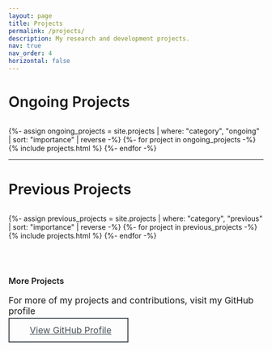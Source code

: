 ```yaml
---
layout: page
title: Projects
permalink: /projects/
description: My research and development projects.
nav: true
nav_order: 4
horizontal: false
---
```


<!-- Ongoing Projects Section -->
<div class="projects-section mb-4">
  <h2 class="category mb-4">
    <i class="fas fa-rocket text-warning"></i> Ongoing Projects
  </h2>
  <div class="projects">
    <div class="grid">
      {%- assign ongoing_projects = site.projects | where: "category", "ongoing" | sort: "importance" | reverse -%}
      {%- for project in ongoing_projects -%}
        {% include projects.html %}
      {%- endfor -%}
    </div>
  </div>
</div>

<hr class="my-4">

<!-- Previous Projects Section -->
<div class="projects-section">
  <h2 class="category mb-4">
    <i class="fas fa-archive text-secondary"></i> Previous Projects
  </h2>
  <div class="projects">
    <div class="grid">
      {%- assign previous_projects = site.projects | where: "category", "previous" | sort: "importance" | reverse -%}
      {%- for project in previous_projects -%}
        {% include projects.html %}
      {%- endfor -%}
    </div>
  </div>
</div>

<!-- GitHub Section -->
<div class="github-section text-center my-5">
  <h3 class="mb-3">More Projects</h3>
  <p class="lead mb-4">For more of my projects and contributions, visit my GitHub profile</p>
  <a href="https://github.com/ShakilMahmudShuvo" class="btn btn-outline-dark btn-lg" target="_blank">
    <i class="fab fa-github"></i> View GitHub Profile
  </a>
</div>

<style>
.projects-section h2.category {
  font-size: 1.8rem;
  font-weight: 600;
  color: var(--global-text-color);
  border-bottom: 2px solid var(--global-divider-color);
  padding-bottom: 0.5rem;
}

.github-section {
  padding: 3rem 0;
}

.github-section h3 {
  color: var(--global-text-color);
  font-weight: 600;
}

.github-section .lead {
  color: var(--global-text-color-light);
  font-size: 1.1rem;
}

.github-section .btn-outline-dark {
  background: transparent;
  border: 2px solid #495057;
  color: #495057;
  padding: 0.75rem 2rem;
  font-size: 1.1rem;
  transition: all 0.3s ease;
}

.github-section .btn-outline-dark:hover {
  background: #495057;
  color: #ffffff;
  transform: translateY(-2px);
  box-shadow: 0 5px 15px rgba(0,0,0,0.1);
}

.github-section .btn-outline-dark i {
  margin-right: 0.5rem;
  font-size: 1.3rem;
}

/* Dark mode support */
html[data-theme='dark'] .github-section .btn-outline-dark {
  border-color: #dee2e6;
  color: #dee2e6;
}

html[data-theme='dark'] .github-section .btn-outline-dark:hover {
  background: #dee2e6;
  color: #212529;
}
</style>
